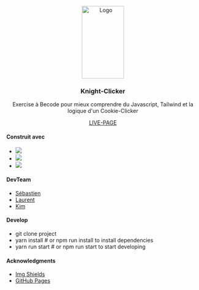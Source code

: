 

<!-- PROJECT LOGO -->
<br />
<div align="center">
    <img src="pictures/8bitKnight.png" alt="Logo" width="110" height="190">

  <h3 class ="text-center" >Knight-Clicker</h3>

  <p text-align="center">
     Exercise à Becode pour mieux comprendre du Javascript, Tailwind et la logique d'un Cookie-Clicker      
  </p>
  <a text-align="center" href=https://eradikalien.github.io/knight-clicker/>LIVE-PAGE</a>

</div>

<div align="left">

#### Construit avec

* <img src="https://img.shields.io/badge/-tailwind-blue">
* <img src ="https://img.shields.io/badge/-vite-green">
* <img src="https://img.shields.io/badge/-VanillaJs-yellow">



<!-- ROADMAP -->
#### DevTeam

* <a href="https://github.com/IronNetta">Sébastien</a>
* <a href="https://github.com/EradikAlien">Laurent</a>
* <a href="https://github.com/KimJacobus">Kim</a>

#### Develop

* git clone project
* yarn install # or npm run install to install dependencies
* yarn run start # or npm run start to start developing


<!-- ACKNOWLEDGMENTS -->
#### Acknowledgments


* [Img Shields](https://shields.io)
* [GitHub Pages](https://pages.github.com)

</div>


